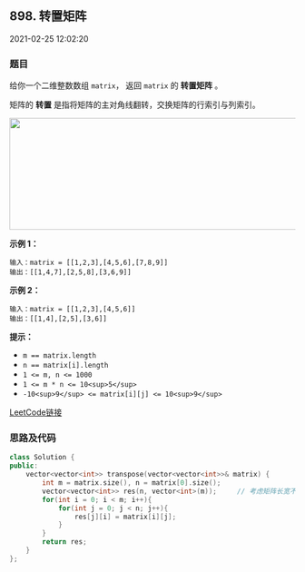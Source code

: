 ## 898. 转置矩阵

2021-02-25 12:02:20

### 题目

给你一个二维整数数组 ``matrix``， 返回 ``matrix`` 的 **转置矩阵** 。

矩阵的 **转置** 是指将矩阵的主对角线翻转，交换矩阵的行索引与列索引。

<img alt="" src="https://assets.leetcode.com/uploads/2021/02/10/hint_transpose.png" style="width: 600px; height: 197px;" />

 

**示例 1：**

```
输入：matrix = [[1,2,3],[4,5,6],[7,8,9]]
输出：[[1,4,7],[2,5,8],[3,6,9]]
```

**示例 2：**

```
输入：matrix = [[1,2,3],[4,5,6]]
输出：[[1,4],[2,5],[3,6]]
```

 

**提示：**


- ``m == matrix.length``
- ``n == matrix[i].length``
- ``1 <= m, n <= 1000``
- ``1 <= m * n <= 10<sup>5</sup>``
- ``-10<sup>9</sup> <= matrix[i][j] <= 10<sup>9</sup>``



[LeetCode链接](https://leetcode-cn.com/problems/transpose-matrix/)

### 思路及代码

```cpp
class Solution {
public:
    vector<vector<int>> transpose(vector<vector<int>>& matrix) {
        int m = matrix.size(), n = matrix[0].size();
        vector<vector<int>> res(n, vector<int>(m));     // 考虑矩阵长宽不等 创建结果数组时需要注意维度
        for(int i = 0; i < m; i++){
            for(int j = 0; j < n; j++){
                res[j][i] = matrix[i][j];
            }
        }
        return res;
    }
};
```